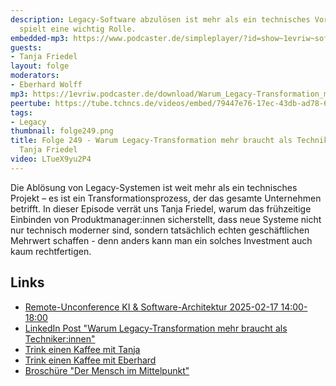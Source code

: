 ```yaml
---
description: Legacy-Software abzulösen ist mehr als ein technisches Vorhaben -  Produktmanagement
  spielt eine wichtig Rolle.
embedded-mp3: https://www.podcaster.de/simpleplayer/?id=show~1evriw~software-architektur-im-stream~pod-8af18cc8d77ad152731e225099&v=1738347581
guests:
- Tanja Friedel
layout: folge
moderators:
- Eberhard Wolff
mp3: https://1evriw.podcaster.de/download/Warum_Legacy-Transformation_mehr_braucht_als_Techniker-innen_mit_Tanja_Friedel.mp3
peertube: https://tube.tchncs.de/videos/embed/79447e76-17ec-43db-ad78-625f1985659d
tags:
- Legacy
thumbnail: folge249.png
title: Folge 249 - Warum Legacy-Transformation mehr braucht als Techniker:innen mit
  Tanja Friedel
video: LTueX9yu2P4
---
```


Die Ablösung von Legacy-Systemen ist weit mehr als ein technisches
Projekt – es ist ein Transformationsprozess, der das gesamte
Unternehmen betrifft. In dieser Episode verrät uns Tanja Friedel,
warum das frühzeitige Einbinden von Produktmanager:innen sicherstellt,
dass neue Systeme nicht nur technisch moderner sind, sondern
tatsächlich echten geschäftlichen Mehrwert schaffen - denn anders kann
man ein solches Investment auch kaum rechtfertigen.

## Links

- [Remote-Unconference KI & Software-Architektur 2025-02-17 14:00-18:00](https://zoom.us/meeting/register/9Mnh0yNJS8q5vcc7chVAZQ#/registration)
- [LinkedIn Post "Warum Legacy-Transformation mehr braucht als Techniker:innen"](https://www.linkedin.com/posts/swaglab_legacy-transformation-produktmanagement-activity-7290298611756662787-xiK-) 
- [Trink einen Kaffee mit Tanja](https://calendly.com/tanja-friedel/online-consulting)
- [Trink einen Kaffee mit Eberhard](https://calendly.com/eberhard-wolff-swaglab/)
- [Broschüre "Der Mensch im Mittelpunkt"](https://leanpub.com/software-entwicklung-mensch-mittelpunkt/)
